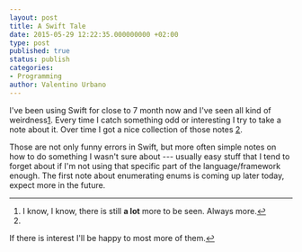 ```yaml
---
layout: post
title: A Swift Tale
date: 2015-05-29 12:22:35.000000000 +02:00
type: post
published: true
status: publish
categories:
- Programming
author: Valentino Urbano 
---
```


I've been using Swift for close to 7 month now and I've seen all kind of weirdness[1][0]. Every time I catch something odd or interesting I try to take a note about it. Over time I got a nice collection of those notes [2][1]. 

Those are not only funny errors in Swift, but more often simple notes on how to do something I wasn't sure about --- usually easy stuff that I tend to forget about if I'm not using that specific part of the language/framework enough. The first note about enumerating enums is coming up later today, expect more in the future.

---

1. I know, I know, there is still **a lot** more to be seen. Always more.[↩][2]
2. 
If there is interest I'll be happy to most more of them.[↩][3]


[0]: #f1-052915
[1]: #f2-052915
[2]: #r1-052915
[3]: #r2-052915
